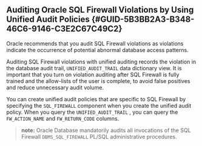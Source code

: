 ##  Auditing Oracle SQL Firewall Violations by Using Unified Audit Policies {#GUID-5B3BB2A3-B348-46C6-9146-C3E2C67C49C2} 

Oracle recommends that you audit SQL Firewall violations as violations indicate the occurrence of potential abnormal database access patterns. 

Auditing SQL Firewall violations with unified auditing records the violation in the database audit trail, ` UNIFIED_AUDIT_TRAIL ` data dictionary view. It is important that you turn on violation auditing after SQL Firewall is fully trained and the allow-lists of the user is complete, to avoid false positives and reduce unnecessary audit volume. 

You can create unified audit policies that are specific to SQL Firewall by specifying the ` SQL_FIREWALL ` component when you create the unified audit policy. When you query the ` UNIFIED_AUDIT_TRAIL ` , you can query the ` FW_ACTION_NAME ` and ` FW_RETURN_CODE ` columns. 

> **note:** Oracle Database mandatorily audits all invocations of the SQL Firewall ` DBMS_SQL_FIREWALL ` PL/SQL administrative procedures. 

